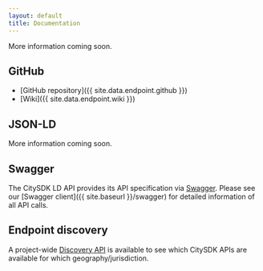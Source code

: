 ```yaml
---
layout: default
title: Documentation
---
```


More information coming soon.

## GitHub

- [GitHub repository]({{ site.data.endpoint.github }})
- [Wiki]({{ site.data.endpoint.wiki }})

## JSON-LD

More information coming soon.

## Swagger

The CitySDK LD API provides its API specification via [Swagger](http://swagger.io/). Please see our [Swagger client]({{ site.baseurl }}/swagger) for detailed information of all API calls.

## Endpoint discovery

A project-wide [Discovery API](cat.citysdk.eu) is available to see which CitySDK APIs are available for which geography/jurisdiction.
